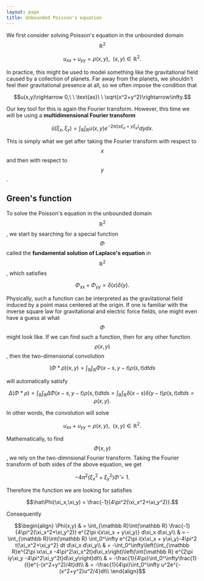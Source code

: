 ```yaml
---
layout: page
title: Unbounded Poisson's equation
---
```


We first consider solving Poisson's equation in the unbounded domain $$\mathbb{R}^2$$

$$u_{xx} + u_{yy} = \rho(x,y),\ \ (x,y)\in\mathbb R^2.$$

In practice, this might be used to model something like the gravitational field caused by a collection of planets.
Far away from the planets, we shouldn't feel their gravitational presence at all, so we often impose the condition that

$$u(x,y)\rightarrow 0,\ \ \text{as}\ \ \sqrt{x^2+y^2}\rightarrow\infty.$$

Our key tool for this is again the Fourier transform.  However, this time we will be using a **multidimensional Fourier transform**

$$\hat u(\xi_x,\xi_y) = \int_{\mathbb R}\int_{\mathbb R} u(x,y)e^{-2\pi i(x\xi_x+y\xi_y)}dydx.$$

This is simply what we get after taking the Fourier transform with respect to $$x$$ and then with respect to $$y$$.


## Green's function
To solve the Poisson's equation in the unbounded domain $$\mathbb R^2$$, we start by searching for a special function $$\Phi$$ called the **fundamental solution of Laplace's equation** in $$\mathbb{R}^2$$, which satisfies

$$\Phi_{xx} + \Phi_{yy} = \delta(x)\delta(y).$$

Physically, such a function can be interpreted as the gravitational field induced by a point mass centered at the origin.
If one is familiar with the inverse square law for gravitational and electric force fields, one might even have a guess at what $$\Phi$$ might look like.
If we can find such a function, then for any other function $$\rho(x,y)$$, then the two-dimensional convolution

$$(\Phi * \rho)(x,y) = \int_{\mathbb R}\int_{\mathbb R} \Phi(x-s,y-t)\rho(s,t)dtds$$

will automatically satisfy

$$\Delta (\Phi * \rho) = \int_{\mathbb R}\int_{\mathbb R} \Delta \Phi(x-s,y-t)\rho(s,t)dtds = \int_{\mathbb R}\int_{\mathbb R} \delta(x-s)\delta(y-t)\rho(s,t)dtds = \rho(x,y).$$

In other words, the convolution will solve

$$u_{xx} + u_{yy} = \rho(x,y),\ \ (x,y)\in\mathbb R^2.$$

Mathematically, to find $$\Phi(x,y)$$, we rely on the two-dimnsional Fourier transform.
Taking the Fourier transform of both sides of the above equation, we get

$$-4\pi^2(\xi_x^2 + \xi_y^2)\hat \Phi = 1.$$

Therefore the function we are looking for satisfies

$$\hat\Phi(\xi_x,\xi_y) = \frac{-1}{4\pi^2(\xi_x^2+\xi_y^2)}.$$

Consequently

$$\begin{align}
\Phi(x,y)
  & = \int_{\mathbb R}\int{\mathbb R} \frac{-1}{4\pi^2(\xi_x^2+\xi_y^2)} e^{2\pi i(x\xi_x + y\xi_y)} d\xi_x d\xi_y\\
  & = -\int_{\mathbb R}\int{\mathbb R} \int_0^\infty e^{2\pi i(x\xi_x + y\xi_y)-4\pi^2 t(\xi_x^2+\xi_y^2} dt d\xi_x d\xi_y\\
  & = -\int_0^\infty\left(\int_{\mathbb R}e^{2\pi ix\xi_x -4\pi^2\xi_x^2t}d\xi_x\right)\left(\int{\mathbb R}  e^{2\pi iy\xi_y -4\pi^2\xi_y^2t}d\xi_y\right)dt\\
  & = -\frac{1}{4\pi}\int_0^\infty\frac{1}{t}e^{-(x^2+y^2)/4t}dt\\
  & = -\frac{1}{4\pi}\int_0^\infty u^2e^{-(x^2+y^2)u^2/4}dt\\
\end{align}$$


